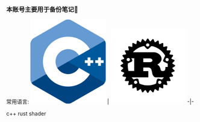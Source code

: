 ### 本账号主要用于备份笔记📕

常用语言:
<img src="./images/cpp-logo.png" alt="drawing" width="200"/> | <img src="./images/rust-logo-blk.svg" alt="drawing" width="200"/>
-|-

c++ rust shader
